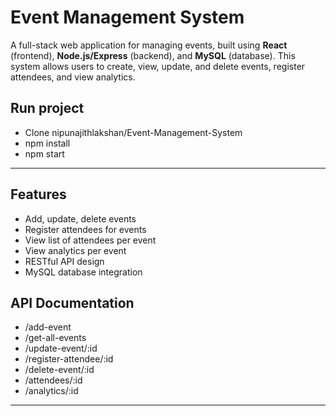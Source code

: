 #  Event Management System

A full-stack web application for managing events, built using **React** (frontend), **Node.js/Express** (backend), and **MySQL** (database). This system allows users to create, view, update, and delete events, register attendees, and view analytics.

## Run project 
- Clone nipunajithlakshan/Event-Management-System
- npm install
- npm start

---

##  Features

- Add, update, delete events
- Register attendees for events
- View list of attendees per event
- View analytics per event
- RESTful API design
- MySQL database integration

  
## API Documentation

- /add-event
- /get-all-events
- /update-event/:id
- /register-attendee/:id
- /delete-event/:id
- /attendees/:id
- /analytics/:id

---



